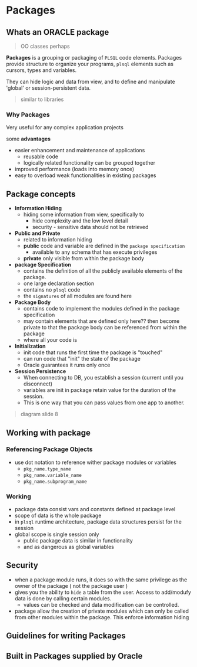 # Packages

## Whats an ORACLE package

> OO classes perhaps

**Packages** is a grouping or packaging of `PLSQL` code elements.
Packages provide structure to organize your programs, `plsql` elements such as cursors, types and variables.

They can hide logic and data from view, and to define and manipulate 'global' or session-persistent data.

> similar to libraries


### Why Packages

Very useful for any complex application projects

some **advantages**

- easier enhancement and maintenance of applications
  - reusable code
  - logically related functionality can be grouped together
- improved performance (loads into memory once)
- easy to overload weak functionalities in existing packages

## Package concepts

- **Information Hiding**
  - hiding some information from view, specifically to
    - hide complexity and the low level detail
    - security - sensitive data should not be retrieved
- **Public and Private**
  - related to information hiding
  - **public** code and variable are defined in the `package specification`
    - available to any schema that has execute privileges
  - **private** only visible from within the package body
- **package Specification**
  - contains the definition of all the publicly available elements of the package.
  - one large declaration section
  - contains no `plsql` code
  - the `signatures` of all modules are found here
- **Package Body**
  - contains code to implement the modules defined in the package specification
  - may contain elements that are defined only here?? then become private to that the package body can be referenced from within the package
  - where all your code is
- **Initialization**
  - init code that runs the first time the package is "touched"
  - can run code that "init" the state of the package
  - Oracle guarantees it runs only once
- **Session Persistence**
  - When connecting to DB, you establish a session (current until you disconnect)
  - variables are init in package retain value for the duration of the session.
  - This is one way that you can pass values from one app to another.

> diagram slide 8

## Working with package

### Referencing Package Objects

- use dot notation to reference wither package modules or variables
  - `pkg_name.type_name`
  - `pkg_name.variable_name`
  - `pkg_name.subprogram_name`

### Working

- package data consist vars and constants defined at package level
- scope of data is the whole package
- in `plsql` runtime architecture, package data structures persist for the session
-  global scope is single session only
   -  public package data is similar in functionality
   -  and as dangerous as global variables

## Security

- when a package module runs, it does so with the same privilege as the owner of the package ( not the package user )
- gives you the ability to `hide` a table from the user. Access to add/modufy data is done by calling certain modules.
  - values can be checked and data modification can be controlled.
- package allow the creation of private modules which can only be called from other modules within the package. This enforce information hiding 

## Guidelines for writing Packages

## Built in Packages supplied by Oracle

